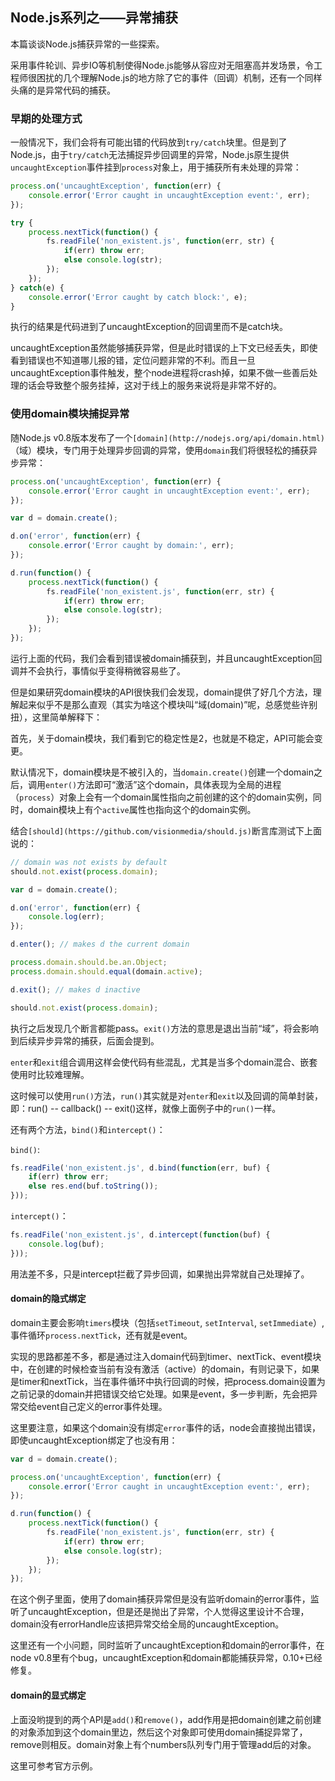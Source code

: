 ## Node.js系列之——异常捕获

本篇谈谈Node.js捕获异常的一些探索。

采用事件轮训、异步IO等机制使得Node.js能够从容应对无阻塞高并发场景，令工程师很困扰的几个理解Node.js的地方除了它的事件（回调）机制，还有一个同样头痛的是异常代码的捕获。

### 早期的处理方式

一般情况下，我们会将有可能出错的代码放到`try/catch`块里。但是到了Node.js，由于`try/catch`无法捕捉异步回调里的异常，Node.js原生提供`uncaughtException`事件挂到`process`对象上，用于捕获所有未处理的异常：

``` javascript
process.on('uncaughtException', function(err) {
    console.error('Error caught in uncaughtException event:', err);
});

try {
    process.nextTick(function() {
        fs.readFile('non_existent.js', function(err, str) {
            if(err) throw err;
            else console.log(str);
        });
    });
} catch(e) {
    console.error('Error caught by catch block:', e);
}
```

执行的结果是代码进到了uncaughtException的回调里而不是catch块。

uncaughtException虽然能够捕获异常，但是此时错误的上下文已经丢失，即使看到错误也不知道哪儿报的错，定位问题非常的不利。而且一旦uncaughtException事件触发，整个node进程将crash掉，如果不做一些善后处理的话会导致整个服务挂掉，这对于线上的服务来说将是非常不好的。

### 使用domain模块捕捉异常

随Node.js v0.8版本发布了一个`[domain](http://nodejs.org/api/domain.html)`（域）模块，专门用于处理异步回调的异常，使用`domain`我们将很轻松的捕获异步异常：

``` javascript
process.on('uncaughtException', function(err) {
    console.error('Error caught in uncaughtException event:', err);
});

var d = domain.create();

d.on('error', function(err) {
    console.error('Error caught by domain:', err);
});

d.run(function() {
    process.nextTick(function() {
        fs.readFile('non_existent.js', function(err, str) {
            if(err) throw err;
            else console.log(str);
        });
    });
});
```

运行上面的代码，我们会看到错误被domain捕获到，并且uncaughtException回调并不会执行，事情似乎变得稍微容易些了。

但是如果研究domain模块的API很快我们会发现，domain提供了好几个方法，理解起来似乎不是那么直观（其实为啥这个模块叫“域(domain)”呢，总感觉些许别扭），这里简单解释下：

首先，关于domain模块，我们看到它的稳定性是2，也就是不稳定，API可能会变更。

默认情况下，domain模块是不被引入的，当`domain.create()`创建一个domain之后，调用`enter()`方法即可“激活”这个domain，具体表现为全局的进程（`process`）对象上会有一个domain属性指向之前创建的这个的domain实例，同时，domain模块上有个`active`属性也指向这个的domain实例。

结合`[should](https://github.com/visionmedia/should.js)`断言库测试下上面说的：

``` javascript
// domain was not exists by default
should.not.exist(process.domain);

var d = domain.create();

d.on('error', function(err) {
    console.log(err);
});

d.enter(); // makes d the current domain

process.domain.should.be.an.Object;
process.domain.should.equal(domain.active);

d.exit(); // makes d inactive

should.not.exist(process.domain);
```

执行之后发现几个断言都能pass。`exit()`方法的意思是退出当前“域”，将会影响到后续异步异常的捕获，后面会提到。

`enter`和`exit`组合调用这样会使代码有些混乱，尤其是当多个domain混合、嵌套使用时比较难理解。

这时候可以使用`run()`方法，`run()`其实就是对`enter`和`exit`以及回调的简单封装，即：run() -- callback() -- exit()这样，就像上面例子中的`run()`一样。

还有两个方法，`bind()`和`intercept()`：

`bind()`:

``` javascript
fs.readFile('non_existent.js', d.bind(function(err, buf) {
    if(err) throw err;
    else res.end(buf.toString());
}));
```

`intercept()`：
``` javascript
fs.readFile('non_existent.js', d.intercept(function(buf) {
    console.log(buf);
}));
```

用法差不多，只是intercept拦截了异步回调，如果抛出异常就自己处理掉了。

#### domain的隐式绑定

domain主要会影响`timers`模块（包括`setTimeout`, `setInterval`, `setImmediate`）, 事件循环`process.nextTick`，还有就是event。

实现的思路都差不多，都是通过注入domain代码到timer、nextTick、event模块中，在创建的时候检查当前有没有激活（active）的domain，有则记录下，如果是timer和nextTick，当在事件循环中执行回调的时候，把process.domain设置为之前记录的domain并把错误交给它处理。如果是event，多一步判断，先会把异常交给event自己定义的error事件处理。

这里要注意，如果这个domain没有绑定`error`事件的话，node会直接抛出错误，即使uncaughtException绑定了也没有用：

``` javascript
var d = domain.create();

process.on('uncaughtException', function(err) {
    console.error('Error caught in uncaughtException event:', err);
});

d.run(function() {
    process.nextTick(function() {
        fs.readFile('non_existent.js', function(err, str) {
            if(err) throw err;
            else console.log(str);
        });
    });
});
```

在这个例子里面，使用了domain捕获异常但是没有监听domain的error事件，监听了uncaughtException，但是还是抛出了异常，个人觉得这里设计不合理，domain没有errorHandle应该把异常交给全局的uncaughtException。

这里还有一个小问题，同时监听了uncaughtException和domain的error事件，在node v0.8里有个bug，uncaughtException和domain都能捕获异常，0.10+已经修复。

#### domain的显式绑定

上面没哟提到的两个API是`add()`和`remove()`，add作用是把domain创建之前创建的对象添加到这个domain里边，然后这个对象即可使用domain捕捉异常了，remove则相反。domain对象上有个numbers队列专门用于管理add后的对象。

这里可参考官方示例。
